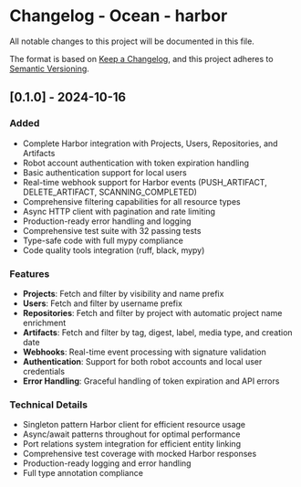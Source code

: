 # Changelog - Ocean - harbor

All notable changes to this project will be documented in this file.

The format is based on [Keep a Changelog](https://keepachangelog.com/en/1.0.0/),
and this project adheres to [Semantic Versioning](https://semver.org/spec/v2.0.0.html).

## [0.1.0] - 2024-10-16

### Added
- Complete Harbor integration with Projects, Users, Repositories, and Artifacts
- Robot account authentication with token expiration handling
- Basic authentication support for local users
- Real-time webhook support for Harbor events (PUSH_ARTIFACT, DELETE_ARTIFACT, SCANNING_COMPLETED)
- Comprehensive filtering capabilities for all resource types
- Async HTTP client with pagination and rate limiting
- Production-ready error handling and logging
- Comprehensive test suite with 32 passing tests
- Type-safe code with full mypy compliance
- Code quality tools integration (ruff, black, mypy)

### Features
- **Projects**: Fetch and filter by visibility and name prefix
- **Users**: Fetch and filter by username prefix
- **Repositories**: Fetch and filter by project with automatic project name enrichment
- **Artifacts**: Fetch and filter by tag, digest, label, media type, and creation date
- **Webhooks**: Real-time event processing with signature validation
- **Authentication**: Support for both robot accounts and local user credentials
- **Error Handling**: Graceful handling of token expiration and API errors

### Technical Details
- Singleton pattern Harbor client for efficient resource usage
- Async/await patterns throughout for optimal performance
- Port relations system integration for efficient entity linking
- Comprehensive test coverage with mocked Harbor responses
- Production-ready logging and error handling
- Full type annotation compliance

<!-- towncrier release notes start -->

